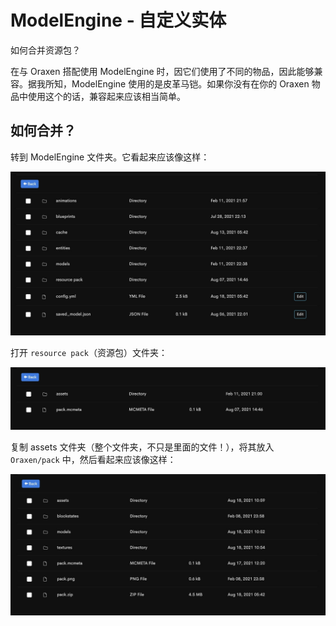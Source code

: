 # ModelEngine - 自定义实体
如何合并资源包？

在与 Oraxen 搭配使用 ModelEngine 时，因它们使用了不同的物品，因此能够兼容。据我所知，ModelEngine 使用的是皮革马铠。如果你没有在你的 Oraxen 物品中使用这个的话，兼容起来应该相当简单。

## 如何合并？

转到 ModelEngine 文件夹。它看起来应该像这样：

![img](images/image39.png 'ModelEngine 的文件夹内容，图片由 @Thew 提供')

打开 `resource pack`（资源包）文件夹：

![img](images/image40.png 'resource pack 文件夹的内容，图片由 @Thew 提供')

复制 assets 文件夹（整个文件夹，不只是里面的文件！），将其放入 `Oraxen/pack` 中，然后看起来应该像这样：

![img](images/image41.png 'Oraxen/pack 文件夹的内容，图片由 @Thew 提供')